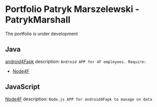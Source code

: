 # Portfolio Patryk Marszelewski - PatrykMarshall
The portfolio is under development

## Java
  [android4Fapk](https://github.com/MarshallPatryk/android4Fapk)
  description: ```Android APP for 4F empleyees. Require:  ``` <br>
  - [Node4F](https://github.com/MarshallPatryk/Node4F)


## JavaScript
[Node4F](https://github.com/MarshallPatryk/Node4F)
description: ```Node.js APP for android4Fapk to manage on data```
